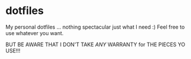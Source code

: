dotfiles
========

My personal dotfiles ... nothing spectacular just what I need :)
Feel free to use whatever you want.

BUT BE AWARE THAT I DON'T TAKE *ANY* WARRANTY for THE PIECES YO USE!!!
